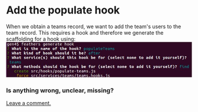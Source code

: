 # Add the populate hook

When we obtain a teams record, we want to add the team's users to the team record.
This requires a hook and therefore we generate the scaffolding for a hook using:
![Generate hook](../assets/gen-hook.jpg)


### Is anything wrong, unclear, missing?
[Leave a comment.](https://github.com/feathersjs/feathers-guide/issues/new?title=Comment:Step-Generators-App&body=Comment:Step-Generators-App)
